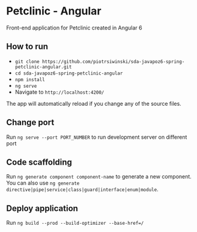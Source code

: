 # Petclinic - Angular

Front-end application for Petclinic created in Angular 6

## How to run

* `git clone https://github.com/piotrsiwinski/sda-javapoz6-spring-petclinic-angular.git`
* `cd sda-javapoz6-spring-petclinic-angular`
* `npm install`
* `ng serve`
* Navigate to `http://localhost:4200/`

The app will automatically reload if you change any of the source files.

## Change port 

Run `ng serve --port PORT_NUMBER` to run development server on different port 

## Code scaffolding

Run `ng generate component component-name` to generate a new component. You can also use `ng generate directive|pipe|service|class|guard|interface|enum|module`.

## Deploy application
Run `ng build --prod --build-optimizer --base-href=/`
